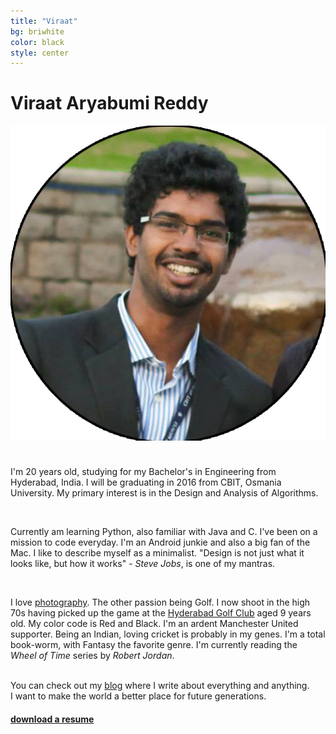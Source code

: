 ```yaml
---
title: "Viraat"
bg: briwhite
color: black
style: center
---
```


# Viraat Aryabumi Reddy

<span class="fa-stack subtlecircle" style="font-size:110px; background:rgba(255,255,255,0.1)">
        <img class="header-img" src="/img/Viraat_circle.png" alt="section icon" />
</span>

<br/>

I'm 20 years old, studying for my Bachelor's in Engineering from Hyderabad, India. I will be graduating in 2016 from CBIT, Osmania University. My primary interest is in the Design and Analysis of Algorithms.

<br/>

Currently am learning Python, also familiar with Java and C. I've been on a mission to code everyday. I'm an Android junkie and also a big fan of the Mac. I like to describe myself as a minimalist. "Design is not just what it looks like, but how it works"  - *Steve Jobs*, is one of my mantras.

<br/>

I love <a href="https://www.facebook.com/var7photography" target="_blank">photography</a>. The other passion being Golf. I now shoot in the high 70s having picked up the game at the <a href="http://www.hyderabadgolfclub.co.in/HGA/Hyderabad_Golf_Club_Home.html" target="_blank">Hyderabad Golf Club</a> aged 9 years old. My color code is Red and Black. I'm an ardent Manchester United supporter. Being an Indian, loving cricket is probably in my genes. I'm a total book-worm, with Fantasy the favorite genre. I'm currently reading the *Wheel of Time* series by *Robert Jordan*. 

<br/>
You can check out my <a href="http://viraataryabumi.in" target="_blank">blog</a> where I write about everything and anything.
<br/>
I want to make the world a better place for future generations. 

<h4><a href="/var.pdf" target="_blank">download a resume</a></h4>